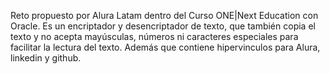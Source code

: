Reto propuesto por Alura Latam dentro del Curso ONE|Next Education con Oracle. 
Es un encriptador y desencriptador de texto, que también copia el texto y no acepta mayúsculas, números ni caracteres especiales para facilitar la lectura del texto. Además que contiene
hipervinculos para Alura, linkedin y github.
